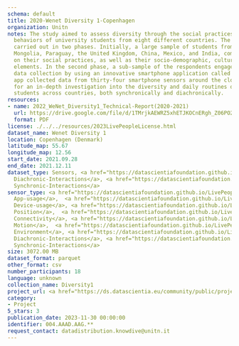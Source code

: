 ```yaml
---
schema: default
title: 2020-Wenet Diversity 1-Copenhagen
organization: Unitn
notes: The study aimed to assess diversity through the social practices and daily
  behaviors of university students from eight different countries. The research was
  carried out in two phases. Initially, a large sample of students from Denmark, Italy,
  Mongolia, Paraguay, the United Kingdom, China, Mexico, and India, completed a survey
  on their social practices, as well as their socio-demographic, cultural, and psychological
  elements. In the second phase, a sub-sample of the respondents engaged in a four-week
  data collection by using an innovative smartphone application called iLog. This
  app collected data from thirty-four smartphone sensors around the clock, allowing
  for an in-depth investigation into the diversity and daily routines of university
  students across countries, both synchronically and diachronically.
resources:
- name: 2022_WeNet_Diversity1_Technical-Report(2020-2021)
  url: https://drive.google.com/file/d/1TMrjkAEWRZ5xhETJKOCnERgh_Z06PO2E/view?usp=drive_link
  format: PDF
license: ./../../resources/2023LivePeopleLicense.html
dataset_name: Wenet Diversity 1
location: Copenhagen (Denmark)
latitude_map: 55.67
longitude_map: 12.56
start_date: 2021.09.28
end_date: 2021.12.11
dataset_type: Sensors, <a href="https://datascientiafoundation.github.io/LivePeople/datasets/2020-DV1-Copenhagen-Diachronic-Interactions/">
  Diachronic-Interactions</a>, <a href="https://datascientiafoundation.github.io/LivePeople/datasets/2020-DV1-Copenhagen-Synchronic-Interactions/">
  Synchronic-Interactions</a>
sensor_type: <a href="https://datascientiafoundation.github.io/LivePeople/datasets/2020-DV1-Copenhagen-App-usage/">
  App-usage</a>,  <a href="https://datascientiafoundation.github.io/LivePeople/datasets/2020-DV1-Copenhagen-Device-usage/">
  Device-usage</a>, <a href="https://datascientiafoundation.github.io/LivePeople/datasets/2020-DV1-Copenhagen-Position/">
  Position</a>,  <a href="https://datascientiafoundation.github.io/LivePeople/datasets/2020-DV1-Copenhagen-Connectivity/">
  Connectivity</a>, <a href="https://datascientiafoundation.github.io/LivePeople/datasets/2020-DV1-Copenhagen-Motion/">
  Motion</a>,  <a href="https://datascientiafoundation.github.io/LivePeople/datasets/2020-DV1-Copenhagen-Environment/">
  Environment</a>, <a href="https://datascientiafoundation.github.io/LivePeople/datasets/2020-DV1-Copenhagen-Diachronic-Interactions/">
  Diachronic-Interactions</a>, <a href="https://datascientiafoundation.github.io/LivePeople/datasets/2020-DV1-Copenhagen-Synchronic-Interactions/">
  Synchronic-Interactions</a>
size: 3072.00 MB
dataset_format: parquet
other_format: csv
number_participants: 18
language: unknown
collection_name: Diversity1
project_url: <a href="https://ds.datascientia.eu/community/public/projects/3720e313-356e-4b7c-830e-be5cc7dbb3b3">https://ds.datascientia.eu/community/public/projects/3720e313-356e-4b7c-830e-be5cc7dbb3b3</a>
category:
- Project
5_stars: 3
publication_date: 2023-11-30 00:00:00
identifier: 004.AAAD.AAG.**
request_contact: datadistribution.knowdive@unitn.it
---
```

 